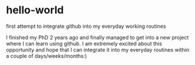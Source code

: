 # hello-world
first attempt to integrate github into my everyday working routines

I finished my PhD 2 years ago and finally managed to get into a new project where I can learn using github. I am extremely excited about this opportunity and hope that I can integrate it into my everyday routines within a couple of days/weeks/months:) 

